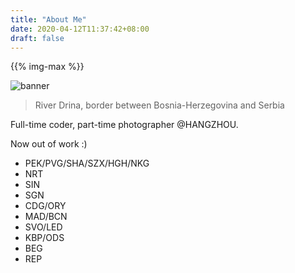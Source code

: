 ```yaml
---
title: "About Me"
date: 2020-04-12T11:37:42+08:00
draft: false
---
```


{{% img-max %}}

![banner](https://gw.alipayobjects.com/zos/antfincdn/oCf%26nwiV%26R/XQARE1908-small.jpg)
> River Drina, border between Bosnia-Herzegovina and Serbia

Full-time coder, part-time photographer @HANGZHOU.

Now out of work :)

- PEK/PVG/SHA/SZX/HGH/NKG
- NRT
- SIN
- SGN
- CDG/ORY
- MAD/BCN
- SVO/LED
- KBP/ODS
- BEG
- REP

